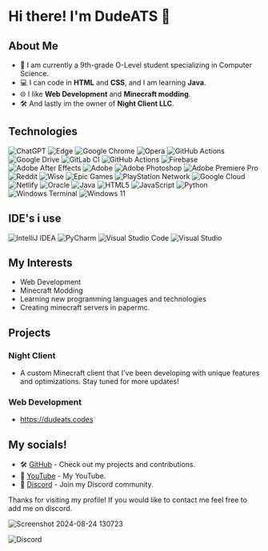 # Hi there! I'm DudeATS 👋

## About Me
- 🎒 I am currently a 9th-grade O-Level student specializing in Computer Science.
- 💻 I can code in **HTML** and **CSS**, and I am learning **Java**.
- 🌐 I like **Web Development** and **Minecraft modding**.
- 🛠️ And lastly im the owner of **Night Client LLC**.

## Technologies
![ChatGPT](https://img.shields.io/badge/chatGPT-74aa9c?style=for-the-badge&logo=openai&logoColor=white)
![Edge](https://img.shields.io/badge/Edge-0078D7?style=for-the-badge&logo=Microsoft-edge&logoColor=white)
![Google Chrome](https://img.shields.io/badge/Google%20Chrome-4285F4?style=for-the-badge&logo=GoogleChrome&logoColor=white)
![Opera](https://img.shields.io/badge/Opera-FF1B2D?style=for-the-badge&logo=Opera&logoColor=white)
![GitHub Actions](https://img.shields.io/badge/github%20actions-%232671E5.svg?style=for-the-badge&logo=githubactions&logoColor=white)
![Google Drive](https://img.shields.io/badge/Google%20Drive-4285F4?style=for-the-badge&logo=googledrive&logoColor=white)
![GitLab CI](https://img.shields.io/badge/gitlab%20ci-%23181717.svg?style=for-the-badge&logo=gitlab&logoColor=white)
![GitHub Actions](https://img.shields.io/badge/github%20actions-%232671E5.svg?style=for-the-badge&logo=githubactions&logoColor=white)
![Firebase](https://img.shields.io/badge/firebase-a08021?style=for-the-badge&logo=firebase&logoColor=ffcd34)
![Adobe After Effects](https://img.shields.io/badge/Adobe%20After%20Effects-9999FF.svg?style=for-the-badge&logo=Adobe%20After%20Effects&logoColor=white)
![Adobe](https://img.shields.io/badge/adobe-%23FF0000.svg?style=for-the-badge&logo=adobe&logoColor=white)
![Adobe Photoshop](https://img.shields.io/badge/adobe%20photoshop-%2331A8FF.svg?style=for-the-badge&logo=adobe%20photoshop&logoColor=white)
![Adobe Premiere Pro](https://img.shields.io/badge/Adobe%20Premiere%20Pro-9999FF.svg?style=for-the-badge&logo=Adobe%20Premiere%20Pro&logoColor=white)
![Reddit](https://img.shields.io/badge/Reddit-%23FF4500.svg?style=for-the-badge&logo=Reddit&logoColor=white)
![Wise](https://img.shields.io/badge/Wise-394e79?style=for-the-badge&logo=wise&logoColor=00B9FF)
![Epic Games](https://img.shields.io/badge/epicgames-%23313131.svg?style=for-the-badge&logo=epicgames&logoColor=white)
![PlayStation Network](https://img.shields.io/badge/PSN-%230070D1.svg?style=for-the-badge&logo=Playstation&logoColor=white)
![Google Cloud](https://img.shields.io/badge/GoogleCloud-%234285F4.svg?style=for-the-badge&logo=google-cloud&logoColor=white)
![Netlify](https://img.shields.io/badge/netlify-%23000000.svg?style=for-the-badge&logo=netlify&logoColor=#00C7B7)
![Oracle](https://img.shields.io/badge/Oracle-F80000?style=for-the-badge&logo=oracle&logoColor=white)
![Java](https://img.shields.io/badge/java-%23ED8B00.svg?style=for-the-badge&logo=openjdk&logoColor=white)
![HTML5](https://img.shields.io/badge/html5-%23E34F26.svg?style=for-the-badge&logo=html5&logoColor=white)
![JavaScript](https://img.shields.io/badge/javascript-%23323330.svg?style=for-the-badge&logo=javascript&logoColor=%23F7DF1E)
![Python](https://img.shields.io/badge/python-3670A0?style=for-the-badge&logo=python&logoColor=ffdd54)
![Windows Terminal](https://img.shields.io/badge/Windows%20Terminal-%234D4D4D.svg?style=for-the-badge&logo=windows-terminal&logoColor=white)
![Windows 11](https://img.shields.io/badge/Windows%2011-%230079d5.svg?style=for-the-badge&logo=Windows%2011&logoColor=white)



## IDE's i use
![IntelliJ IDEA](https://img.shields.io/badge/IntelliJIDEA-000000.svg?style=for-the-badge&logo=intellij-idea&logoColor=white)
![PyCharm](https://img.shields.io/badge/pycharm-143?style=for-the-badge&logo=pycharm&logoColor=black&color=black&labelColor=green)
![Visual Studio Code](https://img.shields.io/badge/Visual%20Studio%20Code-0078d7.svg?style=for-the-badge&logo=visual-studio-code&logoColor=white)
![Visual Studio](https://img.shields.io/badge/Visual%20Studio-5C2D91.svg?style=for-the-badge&logo=visual-studio&logoColor=white)


## My Interests
- Web Development
- Minecraft Modding
- Learning new programming languages and technologies
- Creating minecraft servers in papermc.

## Projects
### Night Client
- A custom Minecraft client that I've been developing with unique features and optimizations. Stay tuned for more updates!

### Web Development
- https://dudeats.codes


## My socials!
- 🛠 [GitHub](https://github.com/DudeATS) - Check out my projects and contributions.
- 🎥 [YouTube](https://youtube.com/@DudeATS) - My YouTube.
- 💬 [Discord](https://discord.com/invite/8pGb7QBhNB) - Join my Discord community.

Thanks for visiting my profile! If you would like to contact me feel free to add me on discord. 

![Screenshot 2024-08-24 130723](https://github.com/user-attachments/assets/0151a056-047e-405c-a793-bf5b10de6588)


![Discord](https://img.shields.io/badge/Discord-%235865F2.svg?style=for-the-badge&logo=discord&logoColor=white)

